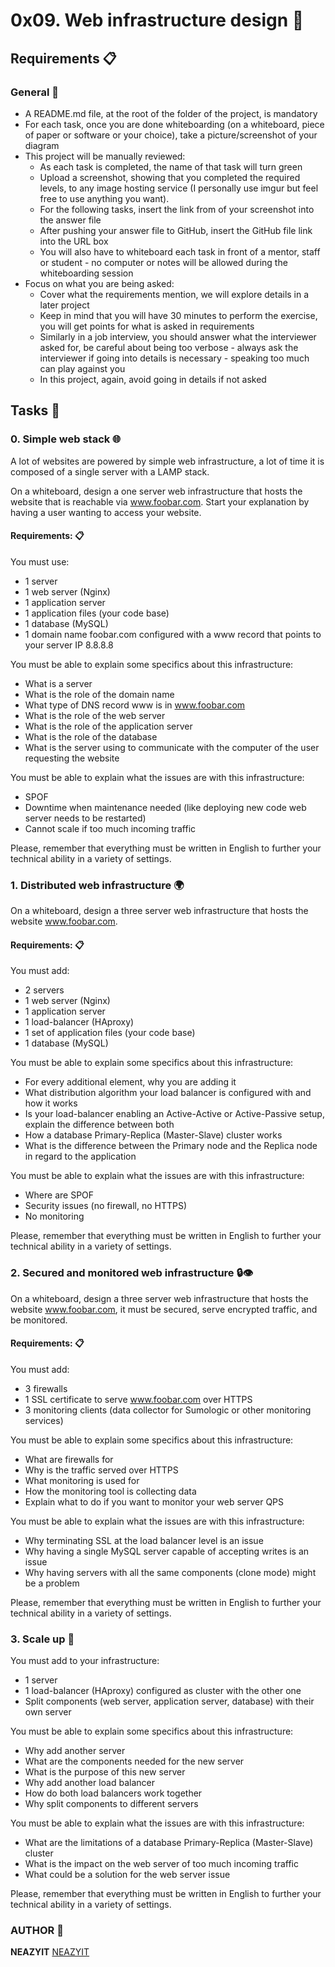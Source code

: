 # 0x09. Web infrastructure design 🌟

## Requirements 📋

### General 📌

- A README.md file, at the root of the folder of the project, is mandatory
- For each task, once you are done whiteboarding (on a whiteboard, piece of paper or software or your choice), take a picture/screenshot of your diagram
- This project will be manually reviewed:
    - As each task is completed, the name of that task will turn green
    - Upload a screenshot, showing that you completed the required levels, to any image hosting service (I personally use imgur but feel free to use anything you want).
    - For the following tasks, insert the link from of your screenshot into the answer file
    - After pushing your answer file to GitHub, insert the GitHub file link into the URL box
    - You will also have to whiteboard each task in front of a mentor, staff or student - no computer or notes will be allowed during the whiteboarding session
- Focus on what you are being asked:
    - Cover what the requirements mention, we will explore details in a later project
    - Keep in mind that you will have 30 minutes to perform the exercise, you will get points for what is asked in requirements
    - Similarly in a job interview, you should answer what the interviewer asked for, be careful about being too verbose - always ask the interviewer if going into details is necessary - speaking too much can play against you
    - In this project, again, avoid going in details if not asked

## Tasks 📝

### 0. Simple web stack 🌐

A lot of websites are powered by simple web infrastructure, a lot of time it is composed of a single server with a LAMP stack.

On a whiteboard, design a one server web infrastructure that hosts the website that is reachable via www.foobar.com. Start your explanation by having a user wanting to access your website.

#### Requirements: 📋

You must use:
- 1 server
- 1 web server (Nginx)
- 1 application server
- 1 application files (your code base)
- 1 database (MySQL)
- 1 domain name foobar.com configured with a www record that points to your server IP 8.8.8.8

You must be able to explain some specifics about this infrastructure:
- What is a server
- What is the role of the domain name
- What type of DNS record www is in www.foobar.com
- What is the role of the web server
- What is the role of the application server
- What is the role of the database
- What is the server using to communicate with the computer of the user requesting the website

You must be able to explain what the issues are with this infrastructure:
- SPOF
- Downtime when maintenance needed (like deploying new code web server needs to be restarted)
- Cannot scale if too much incoming traffic

Please, remember that everything must be written in English to further your technical ability in a variety of settings.
 
### 1. Distributed web infrastructure 🌍

On a whiteboard, design a three server web infrastructure that hosts the website www.foobar.com.

#### Requirements: 📋

You must add:
- 2 servers
- 1 web server (Nginx)
- 1 application server
- 1 load-balancer (HAproxy)
- 1 set of application files (your code base)
- 1 database (MySQL)

You must be able to explain some specifics about this infrastructure:
- For every additional element, why you are adding it
- What distribution algorithm your load balancer is configured with and how it works
- Is your load-balancer enabling an Active-Active or Active-Passive setup, explain the difference between both
- How a database Primary-Replica (Master-Slave) cluster works
- What is the difference between the Primary node and the Replica node in regard to the application

You must be able to explain what the issues are with this infrastructure:
- Where are SPOF
- Security issues (no firewall, no HTTPS)
- No monitoring

Please, remember that everything must be written in English to further your technical ability in a variety of settings.

### 2. Secured and monitored web infrastructure 🔒👁️

On a whiteboard, design a three server web infrastructure that hosts the website www.foobar.com, it must be secured, serve encrypted traffic, and be monitored.

#### Requirements: 📋

You must add:
- 3 firewalls
- 1 SSL certificate to serve www.foobar.com over HTTPS
- 3 monitoring clients (data collector for Sumologic or other monitoring services)

You must be able to explain some specifics about this infrastructure:
- What are firewalls for
- Why is the traffic served over HTTPS
- What monitoring is used for
- How the monitoring tool is collecting data
- Explain what to do if you want to monitor your web server QPS

You must be able to explain what the issues are with this infrastructure:
- Why terminating SSL at the load balancer level is an issue
- Why having a single MySQL server capable of accepting writes is an issue
- Why having servers with all the same components (clone mode) might be a problem

Please, remember that everything must be written in English to further your technical ability in a variety of settings.

### 3. Scale up 🚀

You must add to your infrastructure:

- 1 server
- 1 load-balancer (HAproxy) configured as cluster with the other one
- Split components (web server, application server, database) with their own server

You must be able to explain some specifics about this infrastructure:

- Why add another server
- What are the components needed for the new server
- What is the purpose of this new server
- Why add another load balancer
- How do both load balancers work together
- Why split components to different servers

You must be able to explain what the issues are with this infrastructure:

- What are the limitations of a database Primary-Replica (Master-Slave) cluster
- What is the impact on the web server of too much incoming traffic
- What could be a solution for the web server issue

Please, remember that everything must be written in English to further your technical ability in a variety of settings.

### AUTHOR 👤

**NEAZYIT**
[NEAZYIT](https://github.com/NEAZYIT)